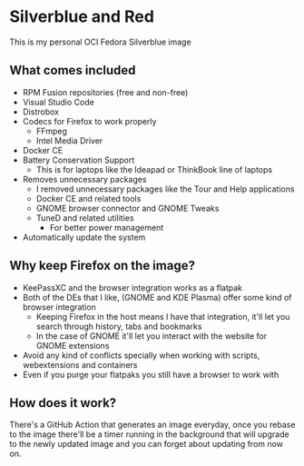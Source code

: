 # Silverblue and Red

This is my personal OCI Fedora Silverblue image

## What comes included

- RPM Fusion repositories (free and non-free)
- Visual Studio Code
- Distrobox
- Codecs for Firefox to work properly
  - FFmpeg
  - Intel Media Driver
- Docker CE
- Battery Conservation Support
    - This is for laptops like the Ideapad or ThinkBook line of laptops
- Removes unnecessary packages
    - I removed unnecessary packages like the Tour and Help applications
  - Docker CE and related tools
  - GNOME browser connector and GNOME Tweaks
  - TuneD and related utilities
    - For better power management
- Automatically update the system

## Why keep Firefox on the image?

- KeePassXC and the browser integration works as a flatpak
- Both of the DEs that I like, (GNOME and KDE Plasma) offer some kind of browser integration
    - Keeping Firefox in the host means I have that integration, it'll let you search through history, tabs and bookmarks
    - In the case of GNOME it'll let you interact with the website for GNOME extensions
- Avoid any kind of conflicts specially when working with scripts, webextensions and containers
- Even if you purge your flatpaks you still have a browser to work with

## How does it work?

There's a GitHub Action that generates an image everyday, once you rebase to the image
there'll be a timer running in the background that will upgrade to the newly updated image
and you can forget about updating from now on.
